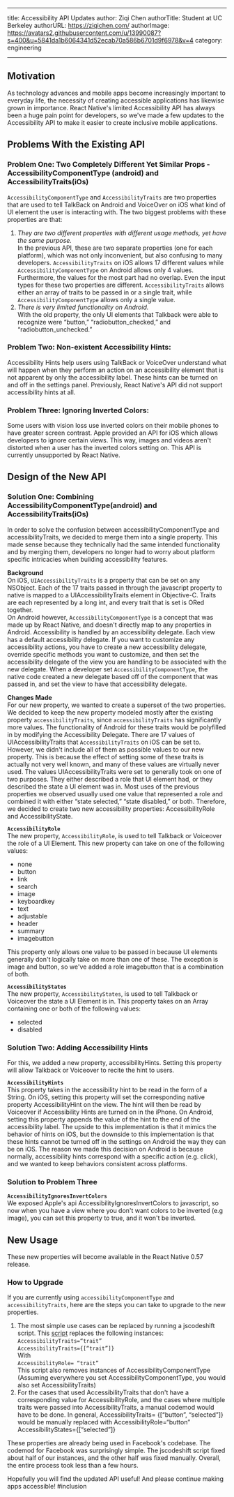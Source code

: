
---

title: Accessibility API Updates
author: Ziqi Chen
authorTitle: Student at UC Berkeley
authorURL: https://ziqichen.com/
authorImage: https://avatars2.githubusercontent.com/u/13990087?s=400&u=5841da1b6064341d52ecab70a586b6701d9f6978&v=4
category: engineering
    
---

## Motivation

As technology advances and mobile apps become increasingly important to everyday life, the necessity of creating accessible applications has likewise grown in importance. 
React Native's limited Accessibility API has always been a huge pain point for developers, so we've made a few updates to the Accessibility API to make it easier to create inclusive mobile applications.

## Problems With the Existing API

### Problem One: Two Completely Different Yet Similar Props - AccessibilityComponentType (android) and AccessibilityTraits(iOs)

`AccessibilityComponentType` and `AccessibilityTraits` are two properties that are used to tell TalkBack on Android and VoiceOver on iOS what kind of UI element the user is interacting with. The two biggest problems with these properties are that:

1.  _They are two different properties with different usage methods, yet have the same purpose._  
    In the previous API, these are two separate properties (one for each platform), which was not only inconvenient, but also confusing to many developers. `AccessibilityTraits`  on iOS allows 17 different values while `AccessibilityComponentType` on Android allows only 4 values. Furthermore, the values for the most part had no overlap. Even the input types for these two properties are different. `AccessibilityTraits` allows either an array of traits to be passed in or a single trait, while `AccessibilityComponentType` allows only a single value. 
2. _There is very limited functionality on Android._  
    With the old property, the only UI elements that Talkback were able to recognize were “button,” “radiobutton_checked,” and “radiobutton_unchecked.” 

### Problem Two: Non-existent Accessibility Hints:

Accessibility Hints help users using TalkBack or VoiceOver understand what will happen when they perform an action on an  accessibility element that is not apparent by only the accessibility label. These hints can be turned on and off in the settings panel. Previously, React Native's  API did not support accessibility hints at all.

### Problem Three: Ignoring Inverted Colors:

Some users with vision loss use inverted colors on their mobile phones to have greater screen contrast. Apple provided an API for iOS which allows developers to ignore certain views. This way, images and videos aren't distorted when a user has the inverted colors setting on. This API is currently unsupported by React Native.

## Design of the New API

### Solution One: Combining AccessibilityComponentType(android) and AccessibilityTraits(iOs)

In order to solve the confusion between accessibilityComponentType and accessibilityTraits, we decided to merge them into a single property. This made sense because they technically had the same intended functionality and by merging them, developers no longer had to worry about platform specific intricacies when building accessibility features.

**Background**  
On iOS, `UIAccessibilityTraits` is a property that can be set on any NSObject. Each of the 17 traits passed in through the javascript property to native is mapped to a UIAccessibilityTraits element in Objective-C. Traits are each represented by a long int, and every trait that is set is ORed together.  
On Android however,  `AccessibilityComponentType` is a concept that was made up by React Native, and doesn't directly map to any properties in Android. Accessibility is handled by an accessibility delegate. Each view has a default accessibility delegate. If you want to customize any accessibility actions, you have to create a new accessibility delegate, override specific methods you want to customize, and then set the accessibility delegate of the view you are handling to be associated with the new delegate. When a developer set `AccessibilityComponentType`, the native code created a new delegate based off of the component that was passed in, and set the view to have that accessibility delegate.

**Changes Made**  
For our new property, we wanted to create a superset of the two properties. We decided to keep the new property modeled mostly after the existing property `accessibilityTraits`, since `accessibilityTraits` has significantly more values. The functionality of Android for these traits would be polyfilled in by modifying the Accessibility Delegate.
There are 17 values of UIAccessibilityTraits that `AccessibilityTraits` on iOS can be set to. However, we didn't include all of them as possible values to our new property. This is because the effect of setting some of these traits is actually not very well known, and many of these values are virtually never used.
The values UIAccessibilityTraits were set to generally took on one of two purposes. They either described a role that UI element had, or they described the state a UI element was in. Most uses of the previous properties we observed usually used one value that represented a role and combined it with either “state selected,” “state disabled,” or both. Therefore, we decided to create two new accessibility properties: AccessibilityRole and AccessibilityState.
 
**`AccessibilityRole`**   
The new property, `AccessibilityRole`, is used to tell Talkback or Voiceover the role of a UI Element. This new property can take on one of the following values:

* none
* button
* link
* search
* image
* keyboardkey
* text
* adjustable
* header
* summary
* imagebutton

This property only allows one value to be passed in because UI elements generally don't logically take on more than one of these. The exception is image and button, so we've added a role imagebutton that is a combination of both.

**`AccessibilityStates`**  
The new property, `AccessibilityStates`, is used to tell Talkback or Voiceover the state a UI Element is in. This property takes on an Array containing one or both of the following values:

* selected
* disabled

### Solution Two: Adding Accessibility Hints

For this, we added a new property, accessibilityHints. Setting this property will allow Talkback or Voiceover to recite the hint to users.

**`AccessibilityHints`**  
This property takes in the accessibility hint to be read in the form of a String.
On iOS, setting this property will set the corresponding native property AccessibilityHint on the view. The hint will then be read by Voiceover if Accessibility Hints are turned on in the iPhone.
On Android, setting this property appends the value of the hint to the end of the accessibility label. The upside to this implementation is that it mimics the behavior of hints on iOS, but the downside to this implementation is that these hints cannot be turned off in the settings on Android the way they can be on iOS.
The reason we made this decision on Android is because normally, accessibility hints correspond with a specific action (e.g. click), and we wanted to keep behaviors consistent across platforms.

### Solution to Problem Three

**`AccessibilityIgnoresInvertColors`**  
We exposed Apple's api AccessibilityIgnoresInvertColors to javascript, so now when you have a view where you don't want colors to be inverted (e.g image), you can set this property to true, and it won't be inverted.

## New Usage

These new properties will become available in the React Native 0.57 release.

### How to Upgrade

If you are currently using `accessibilityComponentType` and `accessibilityTraits`, here are the steps you can take to upgrade to the new properties.

1. The most simple use cases can be replaced by running a jscodeshift script.
    This [script](https://gist.github.com/ziqichen6/246e5778617224d2b4aff198dab0305d) replaces the following instances:  
    `AccessibilityTraits=“trait”`  
    `AccessibilityTraits={[“trait”]}`  
    With  
    `AccessibilityRole= “trait”`  
    This script also removes instances of AccessibilityComponentType (Assuming everywhere you set AccessibilityComponentType, you would also set AccessibilityTraits)
2. For the cases that used AccessibilityTraits that don't have a corresponding value for AccessibilityRole, and the cases where multiple traits were passed into AccessibilityTraits, a manual codemod would have to be done.
    In general,
    AccessibilityTraits= {[“button”, “selected”]}
    would be manually replaced with
    AccessibilityRole=“button”
    AccessibilityStates={[“selected”]}

These properties are already being used in Facebook's codebase. The codemod for Facebook was surprisingly simple. The jscodeshift script fixed about half of our instances, and the other half was fixed manually. Overall, the entire process took less than a few hours.

Hopefully you will find the updated API useful! And please continue making apps accessible! #inclusion
